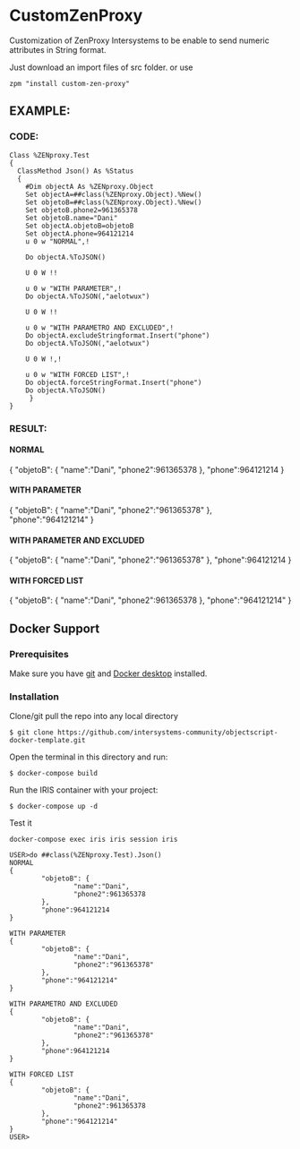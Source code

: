 # CustomZenProxy
Customization of ZenProxy Intersystems to be enable to send numeric attributes in String format.

Just download an import files of src folder.
or use
```
zpm "install custom-zen-proxy"
```
## EXAMPLE:
### CODE:
```
Class %ZENproxy.Test
{
  ClassMethod Json() As %Status
  {
	#Dim objectA As %ZENproxy.Object
	Set objectA=##class(%ZENproxy.Object).%New()
	Set objetoB=##class(%ZENproxy.Object).%New()
	Set objetoB.phone2=961365378
	Set objetoB.name="Dani"
	Set objectA.objetoB=objetoB
	Set objectA.phone=964121214
	u 0 w "NORMAL",!
	
	Do objectA.%ToJSON()
	
	U 0 W !!
	
	u 0 w "WITH PARAMETER",!
	Do objectA.%ToJSON(,"aelotwux")
	
	U 0 W !!
	
	u 0 w "WITH PARAMETRO AND EXCLUDED",!
	Do objectA.excludeStringformat.Insert("phone")
	Do objectA.%ToJSON(,"aelotwux")
	
	U 0 W !,!
	
	u 0 w "WITH FORCED LIST",!
	Do objectA.forceStringFormat.Insert("phone")
	Do objectA.%ToJSON()
     }
}
```
### RESULT:

#### NORMAL
{
        "objetoB": {
                "name":"Dani",
                "phone2":961365378
        },
        "phone":964121214
}
 
#### WITH PARAMETER
{
        "objetoB": {
                "name":"Dani",
                "phone2":"961365378"
        },
        "phone":"964121214"
}
 
#### WITH PARAMETER AND EXCLUDED
{
        "objetoB": {
                "name":"Dani",
                "phone2":"961365378"
        },
        "phone":964121214
   }
 
#### WITH FORCED LIST
{
        "objetoB": {
                "name":"Dani",
                "phone2":961365378
        },
        "phone":"964121214"
}

## Docker Support
### Prerequisites
Make sure you have [git](https://git-scm.com/book/en/v2/Getting-Started-Installing-Git) and [Docker desktop](https://www.docker.com/products/docker-desktop) installed.
### Installation
Clone/git pull the repo into any local directory
```
$ git clone https://github.com/intersystems-community/objectscript-docker-template.git
```
Open the terminal in this directory and run:
```
$ docker-compose build
```
Run the IRIS container with your project:
```
$ docker-compose up -d
```
​Test it
```
docker-compose exec iris iris session iris
```
```
USER>do ##class(%ZENproxy.Test).Json()
NORMAL
{
        "objetoB": {
                "name":"Dani",
                "phone2":961365378
        },
        "phone":964121214
}

WITH PARAMETER
{
        "objetoB": {
                "name":"Dani",
                "phone2":"961365378"
        },
        "phone":"964121214"
}

WITH PARAMETRO AND EXCLUDED
{
        "objetoB": {
                "name":"Dani",
                "phone2":"961365378"
        },
        "phone":964121214
}

WITH FORCED LIST
{
        "objetoB": {
                "name":"Dani",
                "phone2":961365378
        },
        "phone":"964121214"
}
USER>
```
